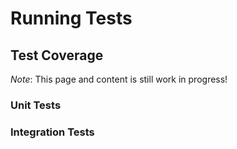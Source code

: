 # Running Tests

## Test Coverage

*Note*: This page and content is still work in progress!

### Unit Tests


### Integration Tests

